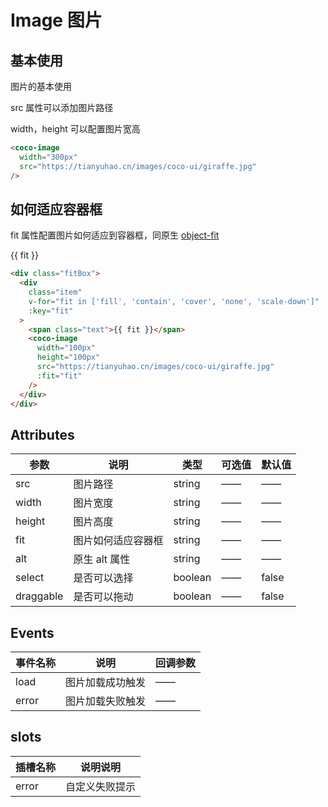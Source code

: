 # Image 图片

## 基本使用

图片的基本使用

src 属性可以添加图片路径

width，height 可以配置图片宽高

<coco-image width="300px" src="https://tianyuhao.cn/images/coco-ui/giraffe.jpg" />

```html
<coco-image
  width="300px"
  src="https://tianyuhao.cn/images/coco-ui/giraffe.jpg"
/>
```

## 如何适应容器框

fit 属性配置图片如何适应到容器框，同原生 [object-fit](https://developer.mozilla.org/en-US/docs/Web/CSS/object-fit)

<div class="fitBox">
  <div class="item" v-for="fit in ['fill', 'contain', 'cover', 'none', 'scale-down']" :key="fit">
    <span class="text">{{ fit }}</span>
    <coco-image
      width="100px"
      height="100px"
      src="https://tianyuhao.cn/images/coco-ui/giraffe.jpg"
      :fit="fit"
    />
  </div>
</div>

```html
<div class="fitBox">
  <div
    class="item"
    v-for="fit in ['fill', 'contain', 'cover', 'none', 'scale-down']"
    :key="fit"
  >
    <span class="text">{{ fit }}</span>
    <coco-image
      width="100px"
      height="100px"
      src="https://tianyuhao.cn/images/coco-ui/giraffe.jpg"
      :fit="fit"
    />
  </div>
</div>
```

## Attributes

| 参数      | 说明               | 类型    | 可选值 | 默认值 |
| --------- | ------------------ | ------- | ------ | ------ |
| src       | 图片路径           | string  | ——     | ——     |
| width     | 图片宽度           | string  | ——     | ——     |
| height    | 图片高度           | string  | ——     | ——     |
| fit       | 图片如何适应容器框 | string  | ——     | ——     |
| alt       | 原生 alt 属性      | string  | ——     | ——     |
| select    | 是否可以选择       | boolean | ——     | false  |
| draggable | 是否可以拖动       | boolean | ——     | false  |

## Events

| 事件名称 | 说明             | 回调参数 |
| -------- | ---------------- | -------- |
| load     | 图片加载成功触发 | ——       |
| error    | 图片加载失败触发 | ——       |

## slots

| 插槽名称 | 说明说明       |
| -------- | -------------- |
| error    | 自定义失败提示 |
